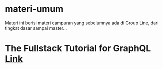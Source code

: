 # materi-umum
Materi ini berisi materi campuran yang sebelumnya ada di Group Line, dari tingkat dasar sampai master...



# The Fullstack Tutorial for GraphQL <a href="https://www.howtographql.com/">Link</a>
